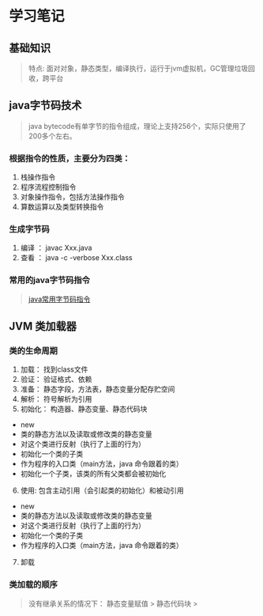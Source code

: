 # 学习笔记
## 基础知识
> 特点: 面对对象，静态类型，编译执行，运行于jvm虚拟机，GC管理垃圾回收，跨平台

## java字节码技术
> java bytecode有单字节的指令组成，理论上支持256个，实际只使用了200多个左右。  

### 根据指令的性质，主要分为四类：  
1. 栈操作指令
2. 程序流程控制指令
3. 对象操作指令，包括方法操作指令
4. 算数运算以及类型转换指令

### 生成字节码
1. 编译 ： javac Xxx.java  
2. 查看 ： java -c -verbose Xxx.class

### 常用的java字节码指令
> [java常用字节码指令]("https://blog.csdn.net/zqz_zqz/article/details/79484757")

## JVM 类加载器
### 类的生命周期
1. 加载： 找到class文件
2. 验证： 验证格式、依赖
3. 准备： 静态字段，方法表，静态变量分配存贮空间
4. 解析： 符号解析为引用
5. 初始化： 构造器、静态变量、静态代码块
+  new
+  类的静态方法以及读取或修改类的静态变量
+  对这个类进行反射（执行了上面的行为）
+  初始化一个类的子类
+  作为程序的入口类（main方法，java 命令跟着的类）
+  初始化一个子类，该类的所有父类都会被初始化
6. 使用: 包含主动引用（会引起类的初始化）和被动引用   
+  new
+  类的静态方法以及读取或修改类的静态变量
+  对这个类进行反射（执行了上面的行为）
+  初始化一个类的子类
+  作为程序的入口类（main方法，java 命令跟着的类）

7. 卸载

### 类加载的顺序
> 没有继承关系的情况下：
静态变量赋值 > 静态代码块 > 